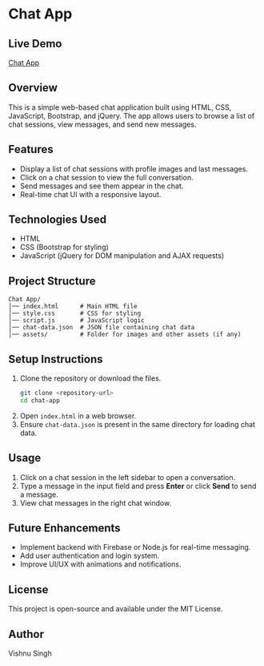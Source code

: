 # Chat App

## Live Demo
[Chat App](https://chat-app-tawny-three.vercel.app/)

## Overview
This is a simple web-based chat application built using HTML, CSS, JavaScript, Bootstrap, and jQuery. The app allows users to browse a list of chat sessions, view messages, and send new messages.

## Features
- Display a list of chat sessions with profile images and last messages.
- Click on a chat session to view the full conversation.
- Send messages and see them appear in the chat.
- Real-time chat UI with a responsive layout.

## Technologies Used
- HTML
- CSS (Bootstrap for styling)
- JavaScript (jQuery for DOM manipulation and AJAX requests)

## Project Structure
```
Chat App/
│── index.html      # Main HTML file
│── style.css       # CSS for styling
│── script.js       # JavaScript logic
│── chat-data.json  # JSON file containing chat data
│── assets/         # Folder for images and other assets (if any)
```

## Setup Instructions
1. Clone the repository or download the files.
   ```sh
   git clone <repository-url>
   cd chat-app
   ```
2. Open `index.html` in a web browser.
3. Ensure `chat-data.json` is present in the same directory for loading chat data.

## Usage
1. Click on a chat session in the left sidebar to open a conversation.
2. Type a message in the input field and press **Enter** or click **Send** to send a message.
3. View chat messages in the right chat window.

## Future Enhancements
- Implement backend with Firebase or Node.js for real-time messaging.
- Add user authentication and login system.
- Improve UI/UX with animations and notifications.

## License
This project is open-source and available under the MIT License.

## Author
Vishnu Singh

